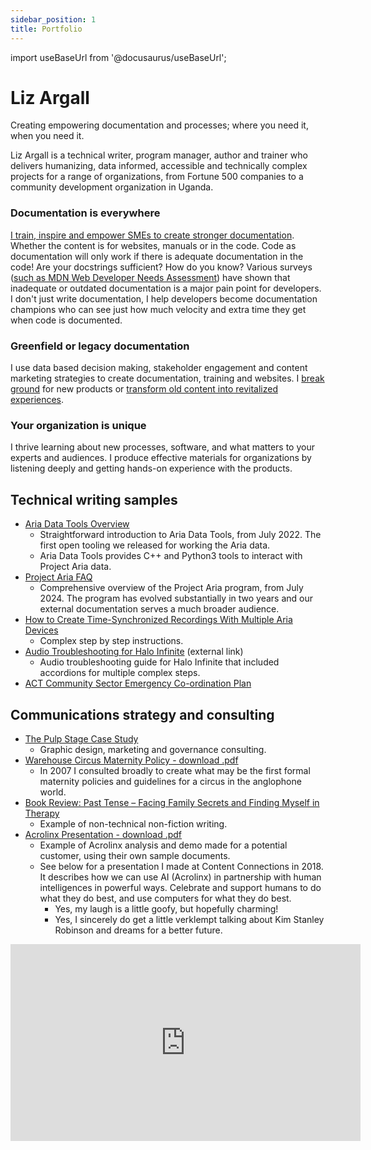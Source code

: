```yaml
---
sidebar_position: 1
title: Portfolio
---
```

import useBaseUrl from '@docusaurus/useBaseUrl';

# Liz Argall
Creating empowering documentation and processes; where you need it, when you need it.

Liz Argall is a technical writer, program manager, author and trainer who delivers humanizing, data informed, accessible and technically complex projects for a range of organizations, from Fortune 500 companies to a community development organization in Uganda.

### Documentation is everywhere
[I train, inspire and empower SMEs to create stronger documentation](aria_docs/aria_docs.mdx). Whether the content is for websites, manuals or in the code. Code as documentation will only work if there is adequate documentation in the code! Are your docstrings sufficient? How do you know? Various surveys ([such as MDN Web Developer Needs Assessment](https://hacks.mozilla.org/2020/12/2020-mdn-web-developer-needs-assessment-now-available/)) have shown that inadequate or outdated documentation is a major pain point for developers. I don't just write documentation, I help developers become documentation champions who can see just how much velocity and extra time they get when code is documented.

### Greenfield or legacy documentation
I use data based decision making, stakeholder engagement and content marketing strategies to create documentation, training and websites. I [break ground](adt/adt.mdx) for new products or [transform old content into revitalized experiences](enmasse.mdx).

### Your organization is unique
I thrive learning about new processes, software, and what matters to your experts and audiences. I produce effective materials for organizations by listening deeply and getting hands-on experience with the products.

## Technical writing samples

- [Aria Data Tools Overview](/adt/adt_overview.mdx)
    - Straightforward introduction to Aria Data Tools, from July 2022. The first open tooling we released for working the Aria data.
    - Aria Data Tools provides C++ and Python3 tools to interact with Project Aria data.
- [Project Aria FAQ](/aria_docs/faq.mdx)
    - Comprehensive overview of the Project Aria program, from July 2024. The program has evolved substantially in two years and our external documentation serves a much broader audience.
- [How to Create Time-Synchronized Recordings With Multiple Aria Devices](/aria_docs/ticsync.mdx)
    - Complex step by step instructions.
- [Audio Troubleshooting for Halo Infinite](https://support.halowaypoint.com/hc/en-us/articles/4410860512788-Audio-Troubleshooting-for-Halo-Infinite) (external link)
    - Audio troubleshooting guide for Halo Infinite that included accordions for multiple complex steps.
- <a href="/downloads/emergency_co-ordination_plan.pdf" download>ACT Community Sector Emergency Co-ordination Plan</a>


## Communications strategy and consulting
- [The Pulp Stage Case Study](pulp_stage.mdx)
    - Graphic design, marketing and governance consulting.
- <a href="/downloads/circus_maternity_2007.doc">Warehouse Circus Maternity Policy - download .pdf</a>
    - In 2007 I consulted broadly to create what may be the first formal maternity policies and guidelines for a circus in the anglophone world.
- [Book Review: Past Tense – Facing Family Secrets and Finding Myself in Therapy](https://www.graphicmedicine.org/comic-reviews/past-tense-facing-family-secrets-and-finding-myself-in-therapy/)
    - Example of non-technical non-fiction writing.
- <a href="/downloads/acrolinx_ppt.pdf" download>Acrolinx Presentation - download .pdf</a>
    - Example of Acrolinx analysis and demo made for a potential customer, using their own sample documents.
    - See below for a presentation I made at Content Connections in 2018. It describes how we can use AI (Acrolinx) in partnership with human intelligences in powerful ways. Celebrate and support humans to do what they do best, and use computers for what they do best. 
        - Yes, my laugh is a little goofy, but hopefully charming!
        - Yes, I sincerely do get a little verklempt talking about Kim Stanley Robinson and dreams for a better future.

<div style={{textAlign: 'center'}}>
<iframe width="560" height="315" src="https://www.youtube.com/embed/8h4ZdJQjTZA?si=B72ZrMN3LUGbX_0q" title="YouTube video player" frameborder="0" allow="accelerometer; autoplay; clipboard-write; encrypted-media; gyroscope; picture-in-picture; web-share" referrerpolicy="strict-origin-when-cross-origin" allowfullscreen></iframe>
</div>
